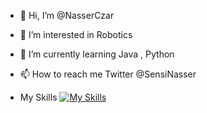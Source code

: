 - 👋 Hi, I’m @NasserCzar
- 👀 I’m interested in Robotics
- 🌱 I’m currently learning Java , Python
- 📫 How to reach me Twitter @SensiNasser

- My Skills
  [![My Skills](https://skillicons.dev/icons?i=js,html,css,wasm)](https://skillicons.dev)
<!---
NasserCzar/NasserCzar is a ✨ special ✨ repository because its `README.md` (this file) appears on your GitHub profile.
You can click the Preview link to take a look at your changes.
--->
